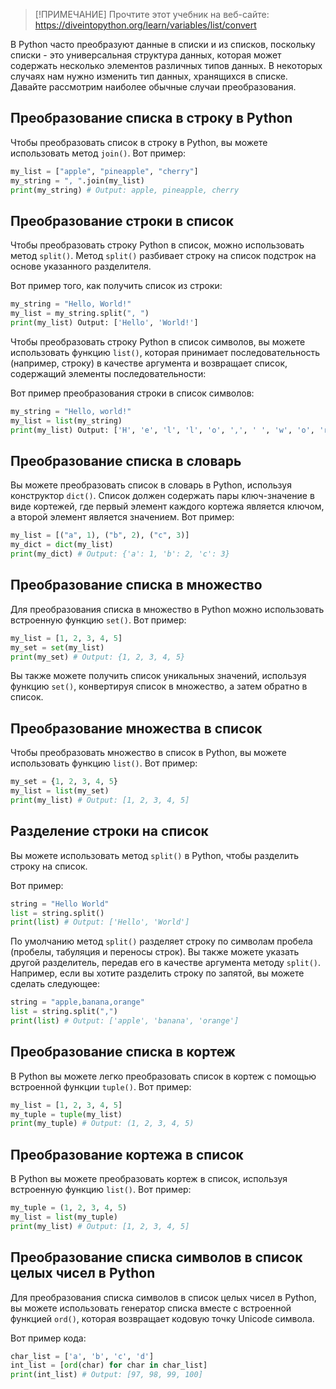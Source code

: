 > [!ПРИМЕЧАНИЕ]
> Прочтите этот учебник на веб-сайте: https://diveintopython.org/learn/variables/list/convert

В Python часто преобразуют данные в списки и из списков, поскольку списки - это универсальная структура данных, которая может содержать несколько элементов различных типов данных. В некоторых случаях нам нужно изменить тип данных, хранящихся в списке. Давайте рассмотрим наиболее обычные случаи преобразования.

## Преобразование списка в строку в Python

Чтобы преобразовать список в строку в Python, вы можете использовать метод `join()`. Вот пример:

```python
my_list = ["apple", "pineapple", "cherry"]
my_string = ", ".join(my_list)
print(my_string) # Output: apple, pineapple, cherry
```

## Преобразование строки в список

Чтобы преобразовать строку Python в список, можно использовать метод `split()`. Метод `split()` разбивает строку на список подстрок на основе указанного разделителя.

Вот пример того, как получить список из строки:

```python
my_string = "Hello, World!"
my_list = my_string.split(", ")
print(my_list) Output: ['Hello', 'World!']
```

Чтобы преобразовать строку Python в список символов, вы можете использовать функцию `list()`, которая принимает последовательность (например, строку) в качестве аргумента и возвращает список, содержащий элементы последовательности:

Вот пример преобразования строки в список символов:

```python
my_string = "Hello, world!"
my_list = list(my_string)
print(my_list) Output: ['H', 'e', 'l', 'l', 'o', ',', ' ', 'w', 'o', 'r', 'l', 'd', '!']
```

## Преобразование списка в словарь

Вы можете преобразовать список в словарь в Python, используя конструктор `dict()`. Список должен содержать пары ключ-значение в виде кортежей, где первый элемент каждого кортежа является ключом, а второй элемент является значением. Вот пример:

```python
my_list = [("a", 1), ("b", 2), ("c", 3)]
my_dict = dict(my_list)
print(my_dict) # Output: {'a': 1, 'b': 2, 'c': 3}
```

## Преобразование списка в множество

Для преобразования списка в множество в Python можно использовать встроенную функцию `set()`. Вот пример:

```python
my_list = [1, 2, 3, 4, 5]
my_set = set(my_list)
print(my_set) # Output: {1, 2, 3, 4, 5}
```

Вы также можете получить список уникальных значений, используя функцию `set()`, конвертируя список в множество, а затем обратно в список.

## Преобразование множества в список

Чтобы преобразовать множество в список в Python, вы можете использовать функцию `list()`. Вот пример:

```python
my_set = {1, 2, 3, 4, 5}
my_list = list(my_set)
print(my_list) # Output: [1, 2, 3, 4, 5]
```

## Разделение строки на список

Вы можете использовать метод `split()` в Python, чтобы разделить строку на список.

Вот пример:

```python
string = "Hello World"
list = string.split()
print(list) # Output: ['Hello', 'World']
```

По умолчанию метод `split()` разделяет строку по символам пробела (пробелы, табуляция и переносы строк). Вы также можете указать другой разделитель, передав его в качестве аргумента методу `split()`. Например, если вы хотите разделить строку по запятой, вы можете сделать следующее:

```python
string = "apple,banana,orange"
list = string.split(",")
print(list) # Output: ['apple', 'banana', 'orange']
```

## Преобразование списка в кортеж

В Python вы можете легко преобразовать список в кортеж с помощью встроенной функции `tuple()`. Вот пример:

```python
my_list = [1, 2, 3, 4, 5]
my_tuple = tuple(my_list)
print(my_tuple) # Output: (1, 2, 3, 4, 5)
```

## Преобразование кортежа в список

В Python вы можете преобразовать кортеж в список, используя встроенную функцию `list()`. Вот пример:

```python
my_tuple = (1, 2, 3, 4, 5)
my_list = list(my_tuple)
print(my_list) # Output: [1, 2, 3, 4, 5]
```

## Преобразование списка символов в список целых чисел в Python

Для преобразования списка символов в список целых чисел в Python, вы можете использовать генератор списка вместе с встроенной функцией `ord()`, которая возвращает кодовую точку Unicode символа.

Вот пример кода:

```python
char_list = ['a', 'b', 'c', 'd']
int_list = [ord(char) for char in char_list]
print(int_list) # Output: [97, 98, 99, 100]
```
